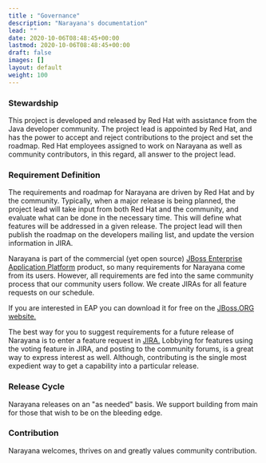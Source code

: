 ```yaml
---
title : "Governance"
description: "Narayana's documentation"
lead: ""
date: 2020-10-06T08:48:45+00:00
lastmod: 2020-10-06T08:48:45+00:00
draft: false
images: []
layout: default
weight: 100
---
```

### Stewardship

This project is developed and released by Red Hat with assistance from
the Java developer community. The project lead is appointed by Red Hat,
and has the power to accept and reject contributions to the project and
set the roadmap. Red Hat employees assigned to work on Narayana as well
as community contributors, in this regard, all answer to the project
lead.

### Requirement Definition

The requirements and roadmap for Narayana are driven by Red Hat and by
the community. Typically, when a major release is being planned, the
project lead will take input from both Red Hat and the community, and
evaluate what can be done in the necessary time. This will define what
features will be addressed in a given release. The project lead will
then publish the roadmap on the developers mailing list, and update the
version information in JIRA.

Narayana is part of the commercial (yet open source) [JBoss Enterprise
Application
Platform](https://www.redhat.com/products/jbossenterprisemiddleware/application-platform/)
product, so many requirements for Narayana come from its users. However,
all requirements are fed into the same community process that our
community users follow. We create JIRAs for all feature requests on our
schedule.

If you are interested in EAP you can download it for free on the
[JBoss.ORG website.](https://www.jboss.org/products/eap.html)

The best way for you to suggest requirements for a future release of
Narayana is to enter a feature request in
[JIRA.](https://issues.jboss.org/browse/JBTM) Lobbying for features
using the voting feature in JIRA, and posting to the community forums,
is a great way to express interest as well. Although, contributing is
the single most expedient way to get a capability into a particular
release.

### Release Cycle

Narayana releases on an "as needed" basis. We support building from main for those that wish to be on the bleeding edge.

### Contribution

Narayana welcomes, thrives on and greatly values community contribution.

